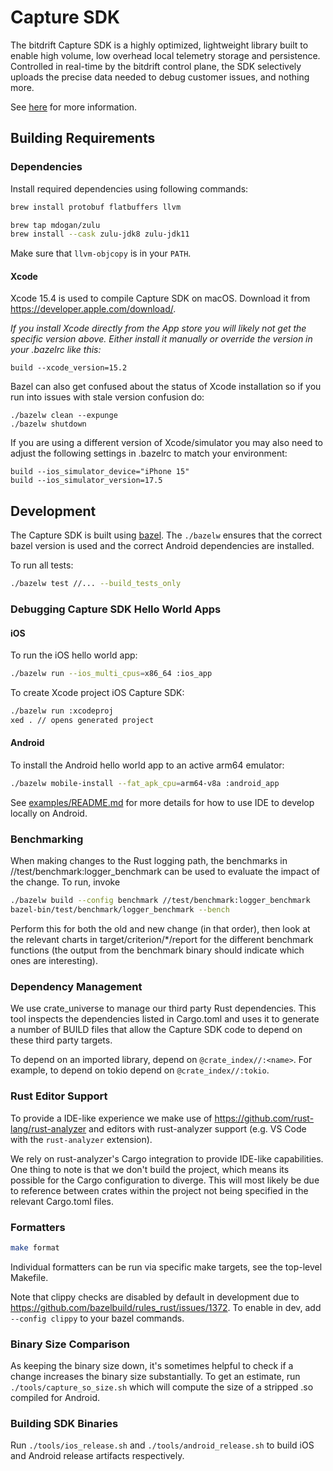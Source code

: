 # Capture SDK

The bitdrift Capture SDK is a highly optimized, lightweight library built to enable high volume, low overhead local telemetry storage and persistence. Controlled in real-time by the bitdrift control plane, the SDK selectively uploads the precise data needed to debug customer issues, and nothing more.

See [here](https://docs.bitdrift.io/product/overview) for more information.

## Building Requirements

### Dependencies

Install required dependencies using following commands:

```bash
brew install protobuf flatbuffers llvm

brew tap mdogan/zulu
brew install --cask zulu-jdk8 zulu-jdk11
```

Make sure that `llvm-objcopy` is in your `PATH`.

#### Xcode

Xcode 15.4 is used to compile Capture SDK on macOS. Download it from https://developer.apple.com/download/.

*If you install Xcode directly from the App store you will likely not get
the specific version above. Either install it manually or override the
version in your .bazelrc like this:*

```
build --xcode_version=15.2
```

Bazel can also get confused about the status of Xcode installation so if you run into issues with stale version confusion do:

```
./bazelw clean --expunge
./bazelw shutdown
```

If you are using a different version of Xcode/simulator you may also need to adjust the following settings in .bazelrc to match your environment:

```
build --ios_simulator_device="iPhone 15"
build --ios_simulator_version=17.5
```

## Development

The Capture SDK is built using [bazel](https://github.com/bazelbuild/bazel). The `./bazelw` ensures that the correct bazel version is used and the
correct Android dependencies are installed.

To run all tests:

```bash
./bazelw test //... --build_tests_only
```

### Debugging Capture SDK Hello World Apps

#### iOS

To run the iOS hello world app:

```bash
./bazelw run --ios_multi_cpus=x86_64 :ios_app
```

To create Xcode project iOS Capture SDK:

```bash
./bazelw run :xcodeproj
xed . // opens generated project
```

#### Android

To install the Android hello world app to an active arm64 emulator:

```bash
./bazelw mobile-install --fat_apk_cpu=arm64-v8a :android_app
```

See [examples/README.md](/examples/README.md) for more details for how to use IDE to develop locally on Android.

### Benchmarking

When making changes to the Rust logging path, the benchmarks in //test/benchmark:logger_benchmark
can be used to evaluate the impact of the change. To run, invoke

```bash
./bazelw build --config benchmark //test/benchmark:logger_benchmark
bazel-bin/test/benchmark/logger_benchmark --bench
```

Perform this for both the old and new change (in that order), then look at the relevant charts in
target/criterion/*/report for the different benchmark functions (the output from the benchmark
binary should indicate which ones are interesting).

### Dependency Management
We use crate_universe to manage our third party Rust dependencies. This tool inspects the dependencies
listed in Cargo.toml and uses it to generate a number of BUILD files that allow the Capture SDK code
to depend on these third party targets.

To depend on an imported library, depend on `@crate_index//:<name>`. For example, to depend on
tokio depend on `@crate_index//:tokio`.

### Rust Editor Support

To provide a IDE-like experience we make use of https://github.com/rust-lang/rust-analyzer and
editors with rust-analyzer support (e.g. VS Code with the `rust-analyzer` extension).

We rely on rust-analyzer's Cargo integration to provide IDE-like capabilities. One thing to note
is that we don't build the project, which means its possible for the Cargo configuration to diverge.
This will most likely be due to reference between crates within the project not being specified in the
relevant Cargo.toml files.

### Formatters

```bash
make format
```

Individual formatters can be run via specific make targets, see the
top-level Makefile.

Note that clippy checks are disabled by default in development due to
https://github.com/bazelbuild/rules_rust/issues/1372. To enable in dev, add `--config clippy` to your
bazel commands.

### Binary Size Comparison

As keeping the binary size down, it's sometimes helpful to check if a change increases the binary
size substantially. To get an estimate, run `./tools/capture_so_size.sh` which will compute the size of a
stripped .so compiled for Android.

### Building SDK Binaries

Run `./tools/ios_release.sh` and `./tools/android_release.sh` to build iOS and Android release artifacts
respectively.
